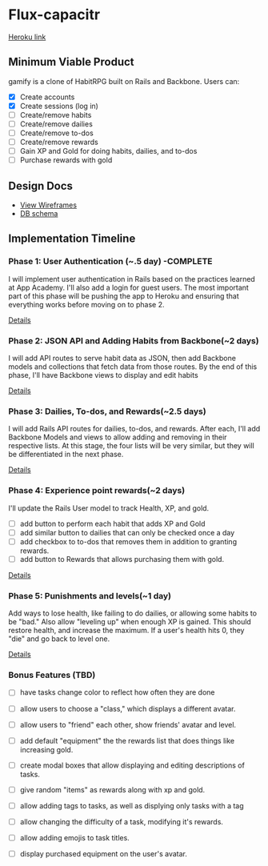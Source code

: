 # Flux-capacitr

[Heroku link][heroku]

[heroku]: https://gamify.herokuapp.com/

## Minimum Viable Product
gamify is a clone of HabitRPG built on Rails and Backbone. Users can:

- [x] Create accounts
- [x] Create sessions (log in)
- [ ] Create/remove habits
- [ ] Create/remove dailies
- [ ] Create/remove to-dos
- [ ] Create/remove rewards
- [ ] Gain XP and Gold for doing habits, dailies, and to-dos
- [ ] Purchase rewards with gold

## Design Docs
* [View Wireframes][views]
* [DB schema][schema]

[views]: ./docs/views.md
[schema]: ./docs/schema.md

## Implementation Timeline

### Phase 1: User Authentication (~.5 day) -COMPLETE
I will implement user authentication in Rails based on the practices learned at
App Academy. I'll also add a login for guest users. The most important part of this
phase will be pushing the app to Heroku and ensuring that everything works
before moving on to phase 2.

[Details][phase-one]

### Phase 2: JSON API and Adding Habits from Backbone(~2 days)
I will add API routes to serve habit data as JSON, then add Backbone
models and collections that fetch data from those routes. By the end of this
phase, I'll have Backbone views to display and edit habits

[Details][phase-two]

### Phase 3: Dailies, To-dos, and Rewards(~2.5 days)
I will add Rails API routes for dailies, to-dos, and rewards. After each, I'll add Backbone Models and views to allow adding and removing in their respective lists. At this stage, the four lists will be very similar, but they will be differentiated in the next phase.

[Details][phase-three]

### Phase 4: Experience point rewards(~2 days)
I'll update the Rails User model to track Health, XP, and gold.
- [ ] add button to perform each habit that adds XP and Gold
- [ ] add similar button to dailies that can only be checked once a day
- [ ] add checkbox to to-dos that removes them in addition to granting rewards.
- [ ] add button to Rewards that allows purchasing them with gold.

[Details][phase-four]

### Phase 5: Punishments and levels(~1 day)
Add ways to lose health, like failing to do dailies, or allowing some habits to be "bad." Also allow "leveling up" when enough XP is gained. This should restore health, and increase the maximum. If a user's health hits 0, they "die" and go back to level one.

[Details][phase-five]

### Bonus Features (TBD)
- [ ] have tasks change color to reflect how often they are done
- [ ] allow users to choose a "class," which displays a different avatar.
- [ ] allow users to "friend" each other, show friends' avatar and level.
- [ ] add default "equipment" the the rewards list that does things like increasing gold.
- [ ] create modal boxes that allow displaying and editing descriptions of tasks.
- [ ] give random "items" as rewards along with xp and gold.
- [ ] allow adding tags to tasks, as well as displying only tasks with a tag
- [ ] allow changing the difficulty of a task, modifying it's rewards.
- [ ] allow adding emojis to task titles.
- [ ] display purchased equipment on the user's avatar.


[phase-one]: ./docs/phases/phase1.md
[phase-two]: ./docs/phases/phase2.md
[phase-three]: ./docs/phases/phase3.md
[phase-four]: ./docs/phases/phase4.md
[phase-five]: ./docs/phases/phase5.md
